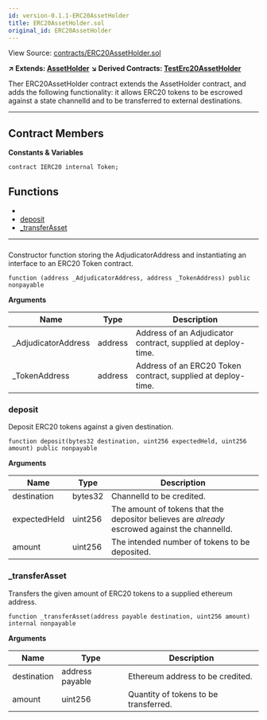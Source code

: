 ```yaml
---
id: version-0.1.1-ERC20AssetHolder
title: ERC20AssetHolder.sol
original_id: ERC20AssetHolder
---
```


View Source: [contracts/ERC20AssetHolder.sol](https://github.com/statechannels/monorepo/tree/master/packages/nitro-protocol/contracts/ERC20AssetHolder.sol)

**↗ Extends: [AssetHolder](AssetHolder.md)**
**↘ Derived Contracts: [TestErc20AssetHolder](TestErc20AssetHolder.md)**

Ther ERC20AssetHolder contract extends the AssetHolder contract, and adds the following functionality: it allows ERC20 tokens to be escrowed against a state channelId and to be transferred to external destinations.

---

## Contract Members
**Constants & Variables**

```solidity
contract IERC20 internal Token;

```

## Functions

- [](#)
- [deposit](#deposit)
- [_transferAsset](#_transferasset)

---

### 

Constructor function storing the AdjudicatorAddress and instantiating an interface to an ERC20 Token contract.

```solidity
function (address _AdjudicatorAddress, address _TokenAddress) public nonpayable
```

**Arguments**

| Name        | Type           | Description  |
| ------------- |------------- | -----|
| _AdjudicatorAddress | address | Address of an Adjudicator  contract, supplied at deploy-time. | 
| _TokenAddress | address | Address of an ERC20 Token  contract, supplied at deploy-time. | 

### deposit

Deposit ERC20 tokens against a given destination.

```solidity
function deposit(bytes32 destination, uint256 expectedHeld, uint256 amount) public nonpayable
```

**Arguments**

| Name        | Type           | Description  |
| ------------- |------------- | -----|
| destination | bytes32 | ChannelId to be credited. | 
| expectedHeld | uint256 | The amount of tokens that the depositor believes are _already_ escrowed against the channelId. | 
| amount | uint256 | The intended number of tokens to be deposited. | 

### _transferAsset

Transfers the given amount of ERC20 tokens to a supplied ethereum address.

```solidity
function _transferAsset(address payable destination, uint256 amount) internal nonpayable
```

**Arguments**

| Name        | Type           | Description  |
| ------------- |------------- | -----|
| destination | address payable | Ethereum address to be credited. | 
| amount | uint256 | Quantity of tokens to be transferred. | 

